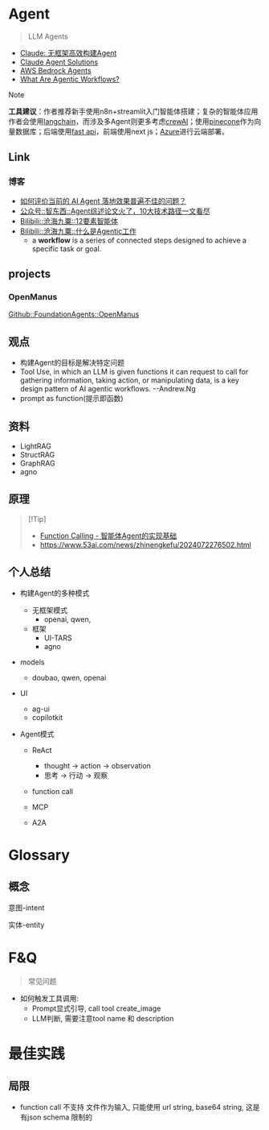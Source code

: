 # **Agent**

> LLM Agents

- [Claude: 无框架高效构建Agent](https://www.anthropic.com/engineering/building-effective-agents)
- [Claude Agent Solutions](https://www.anthropic.com/solutions/agents)
- [AWS Bedrock Agents](https://aws.amazon.com/bedrock/agents/)
- [What Are Agentic Workflows?](https://weaviate.io/blog/what-are-agentic-workflows)



> [!Note]
>
> **工具建议**：作者推荐新手使用n8n+streamlit入门智能体搭建；复杂的智能体应用作者会使用[langchain](https://zhida.zhihu.com/search?content_id=726761919&content_type=Answer&match_order=1&q=langchain&zhida_source=entity)，而涉及多Agent则更多考虑[crewAI](https://zhida.zhihu.com/search?content_id=726761919&content_type=Answer&match_order=1&q=crewAI&zhida_source=entity)；使用[pinecone](https://zhida.zhihu.com/search?content_id=726761919&content_type=Answer&match_order=1&q=pinecone&zhida_source=entity)作为向量数据库；后端使用[fast api](https://zhida.zhihu.com/search?content_id=726761919&content_type=Answer&match_order=1&q=fast+api&zhida_source=entity)，前端使用next js；[Azure](https://zhida.zhihu.com/search?content_id=726761919&content_type=Answer&match_order=1&q=Azure&zhida_source=entity)进行云端部署。



## Link

### 博客

- [如何评价当前的 AI Agent 落地效果普遍不佳的问题？](https://www.zhihu.com/question/13476251758)
- [公众号::智东西::Agent综述论文火了，10大技术路径一文看尽](https://mp.weixin.qq.com/s/ilLpFYkhVEZHEHmUopwGxg)
- [Bilibili::沧海九粟::12要素智能体]()
- [Bilibili::沧海九粟::什么是Agentic工作](https://www.bilibili.com/video/BV1nj5MzyE73)
  -  a **workflow** is a series of connected steps designed to achieve a specific task or goal. 

## projects

### OpenManus

[Github::FoundationAgents::OpenManus](https://github.com/FoundationAgents/OpenManus)

## 观点

- 构建Agent的目标是解决特定问题
- Tool Use, in which an LLM is given functions it can request to call for gathering information, taking action, or manipulating data, is a key design pattern of AI agentic workflows. --Andrew.Ng
- prompt as function(提示即函数)

## 资料

- LightRAG
- StructRAG
- GraphRAG
- agno

##  原理

>  [!Tip]
>
>  - [Function Calling - 智能体Agent的实现基础](https://mp.weixin.qq.com/s/2Z2DnbCXangUpFx2dLfogg)
>  - https://www.53ai.com/news/zhinengkefu/2024072276502.html



## 个人总结

- 构建Agent的多种模式
  - 无框架模式
    - openai, qwen, 
  - 框架 
    -  UI-TARS
    - agno

- models
  - doubao, qwen, openai

- UI
  - ag-ui
  - copilotkit

- Agent模式
  - ReAct
    - thought -> action -> observation
    - 思考 -> 行动 -> 观察

  - function call 
  - MCP 
  - A2A


# Glossary

## 概念

意图-intent

实体-entity



# F&Q

> 常见问题

- 如何触发工具调用:
  - Prompt显式引导, call tool create_image
  - LLM判断, 需要注意tool name 和 description

# 最佳实践





## 局限

- function call 不支持 文件作为输入, 只能使用 url string, base64 string, 这是有json schema 限制的

